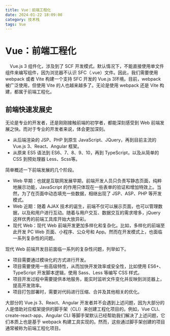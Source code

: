 ```yaml
---
title: Vue：前端工程化
date: 2024-01-22 18:09:00
category: 技术栈
tags: Vue
---
```

# Vue：前端工程化
 Vue.js 3 组件化，涉及到了 SCF 开发模式。默认情况下，不能直接使用单文件组件来编写组件，因为浏览器不认识 SFC（.vue）文件。因此，我们需要使用 webpack 或者 Vite 构建一个支持 SFC 开发的 Vue.js 3环境。目前，webpack 被广泛使用，但使用 Vite 的人也越来越多了。无论是使用 webpack 还是 Vite 构建，都属于前端工程化。

## 前端快速发展史
无论是专业的开发者，还是刚刚接触前端的初学者，都能深刻感受到 Web 前端发展之快。而对于专业的开发者来说，体会更加深刻。

* 从后端渲染的 JSP、PHP 到原生 JavaScript、JQuery，再到目前主流的 Vue.js 3、React、Angular 框架。
* 从原来 ES5 语法到 ES6、7、8、9、10，再到 TypeScript，以及从简单的 CSS 到预处理器 Less、Scss等。

简单概述一下前端发展的几个阶段。

* Web 早期：也就是互联网发展早期，前端开发人员只负责写静态页面，纯粹地展示功能，JavaScript 的作用只体现在一些表单的验证和增加特效上。当然，为了在页面中动态填充一些数据，相继出现了 JSP、ASP、PHP 等开发模式。
* Web 近期：随着 AJAX 技术的诞生，前端不仅可以展示页面，也可以管理数据，以及和用户进行互动。随着与用户交互、数据交互的需求增多，jQuery 这样优秀的前端工具库开始大放异彩。
* 现代 Web：现代 Web 前端开发更加多样化和复杂化。比如，多样化的前端至此开发 PC Web 页面、小程序、公众号和 App。然而在开发模式上，也面临一系列复杂性的问题。

现代 Web 前端开发目前面临一系列的复杂性问题，列举如下。

* 项目需要通过模块化的方式进行开发。
* 项目需要使用一些高级特性，从而加快开发效率或安全性，比如使用 ES6+、TypeScript 开发脚本逻辑，使用 Sass、Less 等编写 CSS 样式。
* 项目开发过程中需要提供本地服务，能实时监听文件变化并反映到浏览器上，提高开发效率。
* 项目打包部署时，需要对代码进行压缩、合并及其他相关的优化。

大部分的 Vue.js 3、React、Angular 开发者并不会遇到上述问题，因为大部分的人是借助对应框架提供的脚手架（CLI）来创建工程化项目的。例如，Vue CLI、create-react-app、Angular CLI 等脚手架默认已经帮助我们解决了上述问题，它们本质上也是基于 webpack 构建工具实现的。然而，这些通过脚手架创建的项目通常被称为前端工程化项目。

